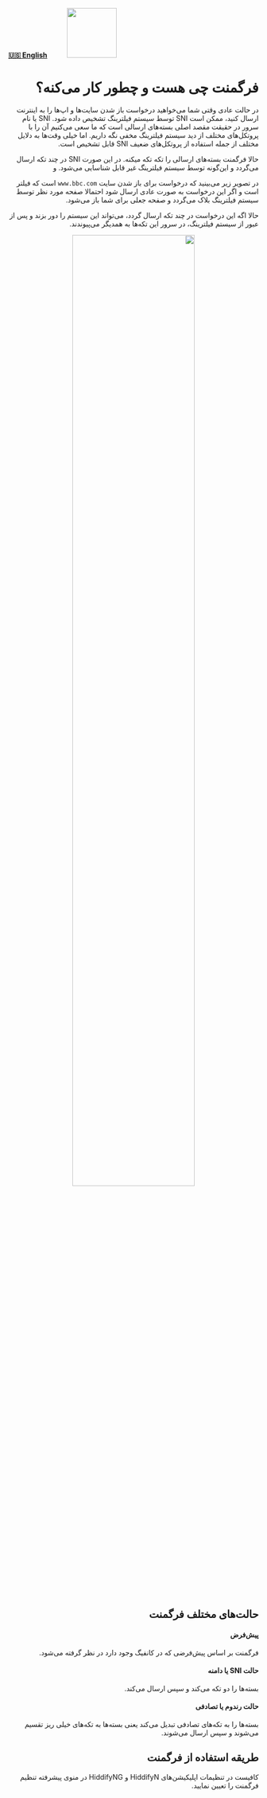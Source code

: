 [**🇺🇸 English**](https://github.com/hiddify/hiddify-config/wiki/How-the-fragment-works-and-its-usage)&nbsp;&nbsp;&nbsp;&nbsp;&nbsp;&nbsp;&nbsp;&nbsp;&nbsp;&nbsp;<a href="https://github.com/hiddify/hiddify-config/wiki/%D9%87%D9%85%D9%87-%D8%A2%D9%85%D9%88%D8%B2%D8%B4%E2%80%8C%D9%87%D8%A7-%D9%88-%D9%88%DB%8C%D8%AF%D8%A6%D9%88%D9%87%D8%A7"><img width="100" src="https://github.com/hiddify/hiddify-config/assets/125398461/3704cd84-eee6-4c45-abe7-3c02936bbebb" /></a>


<div dir="rtl">

# فرگمنت چی هست و چطور کار می‌کنه؟
در حالت عادی وقتی شما می‌خواهید درخواست باز شدن سایت‌ها و اپ‌ها را به اینترنت ارسال کنید، ممکن است SNI توسط سیستم فیلترینگ تشخیص داده شود. SNI یا نام سرور در حقیقت مقصد اصلی بسته‌های ارسالی است که ما سعی می‌کنیم آن را با پروتکل‌های مختلف از دید سیستم فیلترینگ مخفی نگه داریم. اما خیلی وقت‌ها به دلایل مختلف از جمله استفاده از پروتکل‌های ضعیف SNI قابل تشخیص است.

حالا فرگمنت بسته‌های ارسالی را تکه تکه میکنه. در این صورت SNI در چند تکه ارسال می‌گردد و این‌گونه توسط سیستم فیلترینگ غیر قابل شناسایی می‌شود. و 

در تصویر زیر می‌بینید که درخواست برای باز شدن سایت `www.bbc.com` است که فیلتر است و اگر این درخواست به صورت عادی ارسال شود احتمالا صفحه مورد نظر توسط سیستم فیلترینگ بلاک می‌گردد و صفحه جعلی برای شما باز می‌شود.

حالا اگه این درخواست در چند تکه ارسال گردد، می‌تواند این سیستم را دور بزند و پس از عبور از سیستم فیلترینگ، در سرور این تکه‌ها به همدیگر می‌پیوندند.

<div align=center>

<img width=70% src="https://github.com/hiddify/hiddify-config/assets/125398461/0fed04dd-7aaa-4eea-87eb-f783173f766d" />
</div>




## حالت‌های مختلف فرگمنت

#### پیش‌فرض
فرگمنت بر اساس پیش‌فرضی که در کانفیگ وجود دارد در نظر گرفته می‌شود.

#### حالت SNI یا دامنه
بسته‌ها را دو تکه می‌کند و سپس ارسال می‌کند.

#### حالت رندوم یا تصادفی
 بسته‌ها را به تکه‌های تصادفی تبدیل می‌کند یعنی بسته‌ها به تکه‌های خیلی ریز تقسیم می‌شوند و سپس ارسال می‌شوند. 




## طریقه استفاده از فرگمنت

کافیست در تنظیمات اپلیکیشن‌های HiddifyN و HiddifyNG در منوی پیشرفته تنظیم فرگمنت را تعیین نمایید.